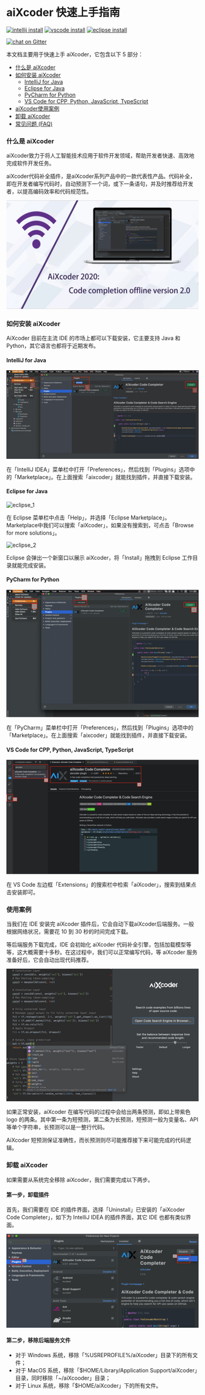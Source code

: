 #  aiXcoder 快速上手指南

[![intellij install](https://img.shields.io/jetbrains/plugin/d/13574-aixcoder-code-completer?color=rgb%28189%2C39%2C117%29&label=Jetbrains%20Marketplace)](https://plugins.jetbrains.com/plugin/13574-aixcoder-code-completer)
[![vscode install](https://img.shields.io/visual-studio-marketplace/d/aixcoder-plugin.aixcoder?color=%230066B8&label=Visual%20Studio%20Code%20Marketplace)](https://marketplace.visualstudio.com/items?itemName=aixcoder-plugin.aixcoder)
[![eclipse install](https://img.shields.io/eclipse-marketplace/dt/aixcoder-ai-code-completer?label=Eclipse%20Marketplace)](https://marketplace.eclipse.org/content/aixcoder-ai-code-completer)

[![chat on Gitter](https://img.shields.io/gitter/room/aixcoder-plugin/community?label=Join%20chat)](https://gitter.im/aixcoder-plugin/community)

本文档主要用于快速上手 aiXcoder，它包含以下 5 部分：

- [什么是 aiXcoder](#什么是-aiXcoder)
- [如何安装 aiXcoder](#如何安装-aixcoder)
  - [IntelliJ for Java](#intellij-for-java)
  - [Eclipse for Java](#eclipse-for-java)
  - [PyCharm for Python](#pycharm-for-python)
  - [VS Code for CPP, Python, JavaScript, TypeScript](#vs-code-for-cpp--python--javascript--typescript)
- [aiXcoder使用案例](#使用案例)
- [卸载 aiXcoder](#卸载-aixcoder)
- [常见问题 (FAQ)](https://www.aixcoder.com/#/Support)

### 什么是 aiXcoder

aiXcoder致力于将人工智能技术应用于软件开发领域，帮助开发者快速、高效地完成软件开发任务。

aiXcoder代码补全插件，是aiXcoder系列产品中的一款代表性产品。代码补全，即在开发者编写代码时，自动预测下一个词，或下一条语句，并及时推荐给开发者，以提高编码效率和代码规范性。

![aixcode_2](./res/aixcode_2.jpg)

### 如何安装 aiXcoder

AiXcoder 目前在主流 IDE 的市场上都可以下载安装，它主要支持 Java 和 Python，其它语言也都将于近期发布。

#### IntelliJ for Java

![IntelliJ](./res/IntelliJ_marketplace.png)

在「IntelliJ IDEA」菜单栏中打开「Preferences」，然后找到「Plugins」选项中的「Marketplace」。在上面搜索「aixcoder」就能找到插件，并直接下载安装。

#### Eclipse for Java

![eclipse_1](/Users/horatio_jsy/Desktop/aixcoder/github/document/res/eclipse_marketplace_1.png)

在 Eclipse 菜单栏中点击「Help」，并选择「Eclipse Marketplace」。Marketplace中我们可以搜索「aiXcoder」，如果没有搜索到，可点击「Browse for more solutions」。

![eclipse_2](/Users/horatio_jsy/Desktop/aixcoder/github/document/res/eclipse_marketplace_2.png)

Eclipse 会弹出一个新窗口以展示 aiXcoder，将「Install」拖拽到 Eclipse 工作目录就能完成安装。

#### PyCharm for Python

![pycharm](./res/pycharm_marketplace.jpg)

在「PyCharm」菜单栏中打开「Preferences」，然后找到「Plugins」选项中的「Marketplace」。在上面搜索「aixcoder」就能找到插件，并直接下载安装。

#### VS Code for CPP, Python, JavaScript, TypeScript

![vscode](./res/vscode_extensions.jpg)

在 VS Code 左边框「Extensions」的搜索栏中检索「aiXcoder」，搜索到结果点击安装即可。

### 使用案例

当我们在 IDE 安装完 aiXcoder 插件后，它会自动下载aiXcoder后端服务。一般根据网络状况，需要花 10 到 30 秒的时间完成下载。

等后端服务下载完成，IDE 会初始化 aiXcoder 代码补全引擎，包括加载模型等等，这大概需要十多秒。在这过程中，我们可以正常编写代码，等 aiXcoder 服务准备好后，它会自动出现代码推荐。

![aixcoder_tf](./res/aixcoder_tf.jpg)

如果正常安装，aiXcoder 在编写代码的过程中会给出两条预测，即如上带紫色 logo 的两条。其中第一条为短预测，第二条为长预测，短预测一般为变量名、API 等单个字符串，长预测可以是一整行代码。

AiXcoder 短预测保证准确性，而长预测则尽可能推荐接下来可能完成的代码逻辑。

### 卸载 aiXcoder

如果需要从系统完全移除 aiXcoder，我们需要完成以下两步。

#### 第一步，卸载插件

首先，我们需要在 IDE 的插件界面，选择「Uninstall」已安装的「aiXcoder Code Completer」，如下为 IntelliJ IDEA 的插件界面，其它 IDE 也都有类似界面。

![uninstall](./res/uninstall.jpg)

#### 第二步，移除后端服务文件

- 对于 Windows 系统，移除「%USREPROFILE%/aiXcoder」目录下的所有文件；
- 对于 MacOS 系统，移除「$HOME/Library/Application Support/aiXcoder」目录，同时移除「~/aiXcooder」目录；
- 对于 Linux 系统，移除「$HOME/aiXcoder」下的所有文件。

